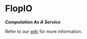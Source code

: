 # FlopIO
_**Computation As A Service**_

Refer to our [wiki](https://github.com/FlopIO/flopio/wiki) for more information.
